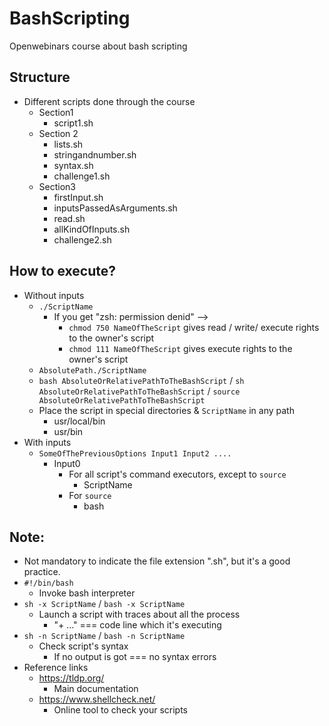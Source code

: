 # BashScripting
Openwebinars course about bash scripting

## Structure
* Different scripts done through the course
  * Section1
    * script1.sh
  * Section 2
    * lists.sh
    * stringandnumber.sh
    * syntax.sh
    * challenge1.sh
  * Section3
    * firstInput.sh  
    * inputsPassedAsArguments.sh
    * read.sh
    * allKindOfInputs.sh
    * challenge2.sh


## How to execute?
* Without inputs
  * `./ScriptName`
    * If you get "zsh: permission denid" -->
      * `chmod 750 NameOfTheScript` gives read / write/ execute rights to the owner's script
      * `chmod 111 NameOfTheScript` gives execute rights to the owner's script
  * `AbsolutePath./ScriptName`
  * `bash AbsoluteOrRelativePathToTheBashScript` / `sh AbsoluteOrRelativePathToTheBashScript` / `source AbsoluteOrRelativePathToTheBashScript`
  * Place the script in special directories & `ScriptName` in any path
    * usr/local/bin
    * usr/bin 
* With inputs
  * `SomeOfThePreviousOptions Input1 Input2 ....`
    * Input0
      * For all script's command executors, except to `source` 
        * ScriptName
      * For `source` 
        * bash



## Note:
* Not mandatory to indicate the file extension ".sh", but it's a good practice.
* `#!/bin/bash`
    * Invoke bash interpreter
* `sh -x ScriptName`  / `bash -x ScriptName`
  * Launch a script with traces about all the process
    * "+ ..." === code line which it's executing
* `sh -n ScriptName`  / `bash -n ScriptName`
  * Check script's syntax
    * If no output is got === no syntax errors
* Reference links
  * https://tldp.org/
    * Main documentation
  * https://www.shellcheck.net/
    * Online tool to check your scripts
